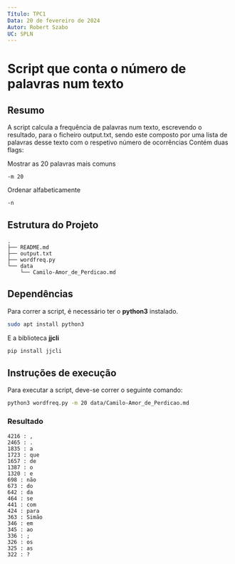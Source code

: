```yaml
---
Título: TPC1
Data: 20 de fevereiro de 2024
Autor: Robert Szabo
UC: SPLN
---
```


# Script que conta o número de palavras num texto

## Resumo

A script calcula a frequência de palavras num texto, escrevendo o resultado, para o ficheiro output.txt, sendo este composto por uma lista de palavras desse texto com o respetivo número de ocorrências
Contém duas flags:

Mostrar as 20 palavras mais comuns
``` 
-m 20
```
Ordenar alfabeticamente
```    
-n 
```

## Estrutura do Projeto
```
.
├── README.md
├── output.txt
├── wordfreq.py
└── data
    └── Camilo-Amor_de_Perdicao.md
```

## Dependências
Para correr a script, é necessário ter o **python3** instalado.

```sh
sudo apt install python3
```
E a biblioteca **jjcli** 
```sh
pip install jjcli
```

## Instruções de execução
Para executar a script, deve-se correr o seguinte comando:
```sh
python3 wordfreq.py -m 20 data/Camilo-Amor_de_Perdicao.md
```

### Resultado
```
4216 : ,
2465 : .
1835 : a
1723 : que
1657 : de
1387 : o
1320 : e
698 : não
673 : do
642 : da
464 : se
441 : com
424 : para
363 : Simão
346 : em
345 : ao
336 : ;
326 : os
325 : as
322 : ?
```
